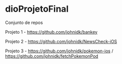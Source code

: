 # dioProjetoFinal
Conjunto de repos

Projeto 1 - https://github.com/johnidk/bankey

Projeto 2 - https://github.com/johnidk/NewsCheck-iOS

Projeto 3 - https://github.com/johnidk/pokemon-ios / https://github.com/johnidk/fetchPokemonPod
